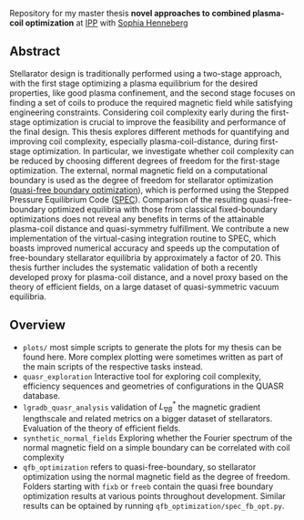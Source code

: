 Repository for my master thesis **novel approaches to combined plasma-coil optimization** at [IPP](https://www.ipp.mpg.de/) with [Sophia Henneberg](https://sahenneberg.wordpress.com/) 

## Abstract
Stellarator design is traditionally performed using a two-stage approach, with the first stage optimizing a plasma equilibrium for the desired properties, like good plasma confinement, and the second stage focuses on finding a set of coils to produce the required magnetic field while satisfying engineering constraints. 
Considering coil complexity early during the first-stage optimization is crucial to improve the feasibility and performance of the final design. 
This thesis explores different methods for quantifying and improving coil complexity, especially plasma-coil-distance, during first-stage optimization.
In particular, we investigate whether coil complexity can be reduced by choosing different degrees of freedom for the first-stage optimization. The external, normal magnetic field on a computational boundary is used as the degree of freedom for stellarator optimization ([quasi-free boundary optimization](https://doi.org/10.1017/S0022377821000271 )), which is performed using the Stepped Pressure Equilibrium Code ([SPEC](https://github.com/PrincetonUniversity/SPEC)). 
Comparison of the resulting quasi-free-boundary optimized equilibria with those from classical fixed-boundary optimizations does not reveal any benefits in terms of the attainable plasma-coil distance and quasi-symmetry fulfillment. 
We contribute a new implementation of the virtual-casing integration routine to SPEC, which boasts improved numerical accuracy and speeds up the computation of free-boundary stellarator equilibria by approximately a factor of 20. 
This thesis further includes the systematic validation of both a recently developed proxy for plasma-coil distance, and a novel proxy based on the theory of efficient fields, on a large dataset of quasi-symmetric vacuum equilibria. 

## Overview
- `plots/` most simple scripts to generate the plots for my thesis can be found here. More complex plotting were sometimes written as part of the main scripts of the respective tasks instead.
- `quasr_exploration` Interactive tool for exploring coil complexity, efficiency sequences and geometries of configurations in the QUASR database. 
- `lgradb_quasr_analysis` validation of $L_{\nabla B}^*$ the magnetic gradient lengthscale and related metrics on a bigger dataset of stellarators. Evaluation of the theory of efficient fields. 
- `synthetic_normal_fields` Exploring whether the Fourier spectrum of the normal magnetic field on a simple boundary can be correlated with coil complexity 
- `qfb_optimization` refers to quasi-free-boundary, so stellarator optimization using the normal magnetic field as the degree of freedom. 
Folders starting with `fixb` or `freeb` contain the quasi free boundary optimization results at various points throughout development. 
Similar results can be optained by running `qfb_optimization/spec_fb_opt.py`.
